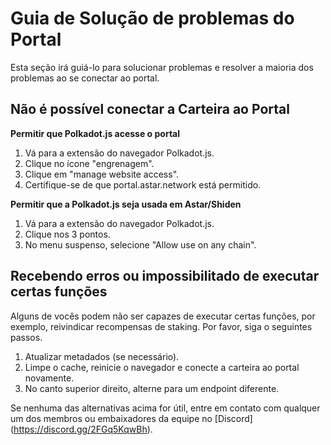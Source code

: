 # Guia de Solução de problemas do Portal

Esta seção irá guiá-lo para solucionar problemas e resolver a maioria dos problemas ao se conectar ao portal.

## Não é possível conectar a Carteira ao Portal

**Permitir que Polkadot.js acesse o portal**
1. Vá para a extensão do navegador Polkadot.js.
2. Clique no ícone "engrenagem".
3. Clique em "manage website access".
4. Certifique-se de que portal.astar.network está permitido.

**Permitir que a Polkadot.js seja usada em Astar/Shiden**
1. Vá para a extensão do navegador Polkadot.js.
2. Clique nos 3 pontos.
3. No menu suspenso, selecione "Allow use on any chain".

## Recebendo erros ou impossibilitado de executar certas funções
Alguns de vocês podem não ser capazes de executar certas funções, por exemplo, reivindicar recompensas de staking. Por favor, siga o seguintes passos.
1. Atualizar metadados (se necessário).
2. Limpe o cache, reinicie o navegador e conecte a carteira ao portal novamente.
3. No canto superior direito, alterne para um endpoint diferente.

Se nenhuma das alternativas acima for útil, entre em contato com qualquer um dos membros ou embaixadores da equipe no [Discord] (https://discord.gg/2FGq5KqwBh).
